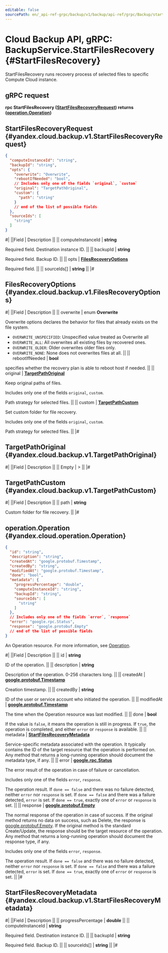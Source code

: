```yaml
---
editable: false
sourcePath: en/_api-ref-grpc/backup/v1/backup/api-ref/grpc/Backup/startFilesRecovery.md
---
```


# Cloud Backup API, gRPC: BackupService.StartFilesRecovery {#StartFilesRecovery}

StartFilesRecovery runs recovery process of selected files to specific Compute Cloud instance.

## gRPC request

**rpc StartFilesRecovery ([StartFilesRecoveryRequest](#yandex.cloud.backup.v1.StartFilesRecoveryRequest)) returns ([operation.Operation](#yandex.cloud.operation.Operation))**

## StartFilesRecoveryRequest {#yandex.cloud.backup.v1.StartFilesRecoveryRequest}

```json
{
  "computeInstanceId": "string",
  "backupId": "string",
  "opts": {
    "overwrite": "Overwrite",
    "rebootIfNeeded": "bool",
    // Includes only one of the fields `original`, `custom`
    "original": "TargetPathOriginal",
    "custom": {
      "path": "string"
    }
    // end of the list of possible fields
  },
  "sourceIds": [
    "string"
  ]
}
```

#|
||Field | Description ||
|| computeInstanceId | **string**

Required field. Destination instance ID. ||
|| backupId | **string**

Required field. Backup ID. ||
|| opts | **[FilesRecoveryOptions](#yandex.cloud.backup.v1.FilesRecoveryOptions)**

Required field.  ||
|| sourceIds[] | **string** ||
|#

## FilesRecoveryOptions {#yandex.cloud.backup.v1.FilesRecoveryOptions}

#|
||Field | Description ||
|| overwrite | enum **Overwrite**

Overwrite options declares the behavior for files that already exists on the file system.

- `OVERWRITE_UNSPECIFIED`: Unspecified value treated as Overwrite all
- `OVERWRITE_ALL`: All overwrites all existing files by recovered ones.
- `OVERWRITE_OLDER`: Older overwrites older files only.
- `OVERWRITE_NONE`: None does not overwrites files at all. ||
|| rebootIfNeeded | **bool**

specifies whether the recovery plan is able to reboot host if needed. ||
|| original | **[TargetPathOriginal](#yandex.cloud.backup.v1.TargetPathOriginal)**

Keep original paths of files.

Includes only one of the fields `original`, `custom`.

Path strategy for selected files. ||
|| custom | **[TargetPathCustom](#yandex.cloud.backup.v1.TargetPathCustom)**

Set custom folder for file recovery.

Includes only one of the fields `original`, `custom`.

Path strategy for selected files. ||
|#

## TargetPathOriginal {#yandex.cloud.backup.v1.TargetPathOriginal}

#|
||Field | Description ||
|| Empty | > ||
|#

## TargetPathCustom {#yandex.cloud.backup.v1.TargetPathCustom}

#|
||Field | Description ||
|| path | **string**

Custom folder for file recovery. ||
|#

## operation.Operation {#yandex.cloud.operation.Operation}

```json
{
  "id": "string",
  "description": "string",
  "createdAt": "google.protobuf.Timestamp",
  "createdBy": "string",
  "modifiedAt": "google.protobuf.Timestamp",
  "done": "bool",
  "metadata": {
    "progressPercentage": "double",
    "computeInstanceId": "string",
    "backupId": "string",
    "sourceIds": [
      "string"
    ]
  },
  // Includes only one of the fields `error`, `response`
  "error": "google.rpc.Status",
  "response": "google.protobuf.Empty"
  // end of the list of possible fields
}
```

An Operation resource. For more information, see [Operation](/docs/api-design-guide/concepts/operation).

#|
||Field | Description ||
|| id | **string**

ID of the operation. ||
|| description | **string**

Description of the operation. 0-256 characters long. ||
|| createdAt | **[google.protobuf.Timestamp](https://developers.google.com/protocol-buffers/docs/reference/google.protobuf#timestamp)**

Creation timestamp. ||
|| createdBy | **string**

ID of the user or service account who initiated the operation. ||
|| modifiedAt | **[google.protobuf.Timestamp](https://developers.google.com/protocol-buffers/docs/reference/google.protobuf#timestamp)**

The time when the Operation resource was last modified. ||
|| done | **bool**

If the value is `false`, it means the operation is still in progress.
If `true`, the operation is completed, and either `error` or `response` is available. ||
|| metadata | **[StartFilesRecoveryMetadata](#yandex.cloud.backup.v1.StartFilesRecoveryMetadata)**

Service-specific metadata associated with the operation.
It typically contains the ID of the target resource that the operation is performed on.
Any method that returns a long-running operation should document the metadata type, if any. ||
|| error | **[google.rpc.Status](https://cloud.google.com/tasks/docs/reference/rpc/google.rpc#status)**

The error result of the operation in case of failure or cancellation.

Includes only one of the fields `error`, `response`.

The operation result.
If `done == false` and there was no failure detected, neither `error` nor `response` is set.
If `done == false` and there was a failure detected, `error` is set.
If `done == true`, exactly one of `error` or `response` is set. ||
|| response | **[google.protobuf.Empty](https://developers.google.com/protocol-buffers/docs/reference/google.protobuf#google.protobuf.Empty)**

The normal response of the operation in case of success.
If the original method returns no data on success, such as Delete,
the response is [google.protobuf.Empty](https://developers.google.com/protocol-buffers/docs/reference/google.protobuf#google.protobuf.Empty).
If the original method is the standard Create/Update,
the response should be the target resource of the operation.
Any method that returns a long-running operation should document the response type, if any.

Includes only one of the fields `error`, `response`.

The operation result.
If `done == false` and there was no failure detected, neither `error` nor `response` is set.
If `done == false` and there was a failure detected, `error` is set.
If `done == true`, exactly one of `error` or `response` is set. ||
|#

## StartFilesRecoveryMetadata {#yandex.cloud.backup.v1.StartFilesRecoveryMetadata}

#|
||Field | Description ||
|| progressPercentage | **double** ||
|| computeInstanceId | **string**

Required field. Destination instance ID. ||
|| backupId | **string**

Required field. Backup ID. ||
|| sourceIds[] | **string** ||
|#